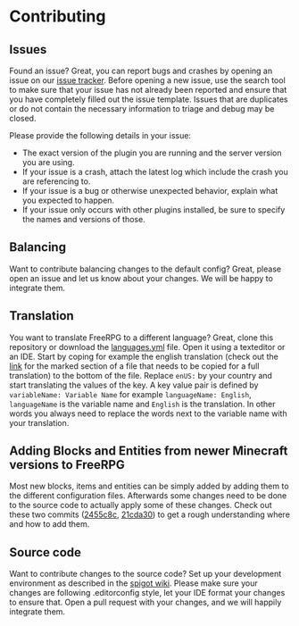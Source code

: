 # Contributing

## Issues

Found an issue? Great, you can report bugs and crashes by opening an issue on
our [issue tracker](https://github.com/AdvancedWipe/Minecraft_FreeRPG_1.16/issues). Before opening a
new issue, use the search tool to make sure that your issue has not already been reported and ensure
that you have completely filled out the issue template. Issues that are duplicates or do not contain
the necessary information to triage and debug may be closed.

Please provide the following details in your issue:

* The exact version of the plugin you are running and the server version you are using.
* If your issue is a crash, attach the latest log which include the crash you are referencing to.
* If your issue is a bug or otherwise unexpected behavior, explain what you expected to happen.
* If your issue only occurs with other plugins installed, be sure to specify the names and versions
  of those.

## Balancing

Want to contribute balancing changes to the default config? Great, please open an issue and let us 
know about your changes. We will be happy to integrate them.

## Translation

You want to translate FreeRPG to a different language? Great, clone this repository or download the 
[languages.yml](https://github.com/AdvancedWipe/Minecraft_FreeRPG_1.16/blob/master/src/main/resources/languages.yml) file.
Open it using a texteditor or an IDE.
Start by coping for example the english translation (check out the 
[link](https://github.com/AdvancedWipe/Minecraft_FreeRPG_1.16/blob/2301f9fbbea164e581973130d62509f891cb0103/src/main/resources/languages.yml#L4-L634) 
for the marked section of a file that needs to be copied for a full translation) to the bottom of the file.
Replace `enUS:` by your country and start translating the values of the key. A key value pair is 
defined by `variableName: Variable Name` for example `languageName: English`, `languageName` is the 
variable name and `English` is the translation. In other words you always need to replace the words 
next to the variable name with your translation.

## Adding Blocks and Entities from newer Minecraft versions to FreeRPG

Most new blocks, items and entities can be simply added by adding them to the different configuration 
files. Afterwards some changes need to be done to the source code to actually apply some of these changes. 
Check out these two commits ([2455c8c](https://github.com/AdvancedWipe/Minecraft_FreeRPG_1.16/commit/2455c8c45134a0cd2392e096fd17ac357ee8c35c), [21cda30](https://github.com/AdvancedWipe/Minecraft_FreeRPG_1.16/commit/21cda30e69d3b567a295c2ba9b07098de1dc0540))
to get a rough understanding where and how to add them.

## Source code

Want to contribute changes to the source code? Set up your development environment as described in 
the [spigot wiki](https://www.spigotmc.org/wiki/spigot-plugin-development/). Please make sure your 
changes are following .editorconfig style, let your IDE format your changes to ensure that. Open a pull request with
your changes, and we will happily integrate them.

